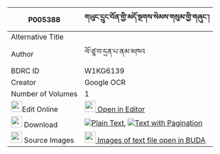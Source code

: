 |P005388|གཡུང་དྲུང་བོན་གྱི་མདོ་སྔགས་སེམས་གསུམ་གྱི་གཞུང་། 
| --- | --- 
|Alternative Title |
|Author| ལོ་ཙཱ་བ་དྲན་པ་ནམ་མཁའ
|BDRC ID | W1KG6139
|Creator | Google OCR
|Number of Volumes| 1
|<img width="25" src="https://img.icons8.com/color/25/000000/edit-property.png">Edit Online| [<img width="25" src="https://avatars.githubusercontent.com/u/45091458?s=200&v=4"> Open in Editor](http://editor.openpecha.org/P005388)
|<img width="25" src="https://img.icons8.com/fluent/48/000000/download-2.png"/>  Download | [![](https://img.icons8.com/color/20/000000/txt.png)Plain Text](https://github.com/Openpecha/P005388/releases/download/v1/yungdrung_bon_gyi_dongak_sem_s_plain_P005388.zip), [![](https://img.icons8.com/color/20/000000/txt.png)Text with Pagination](https://github.com/Openpecha/P005388/releases/download/v1/yungdrung_bon_gyi_dongak_sem_s_pages_P005388.zip)
|<img width="25" src="https://img.icons8.com/plasticine/100/000000/pictures-folder.png"/>  Source Images | [<img width="25" src="https://library.bdrc.io/icons/BUDA-small.svg"> Images of text file open in BUDA](https://library.bdrc.io/show/bdr:W1KG6139)